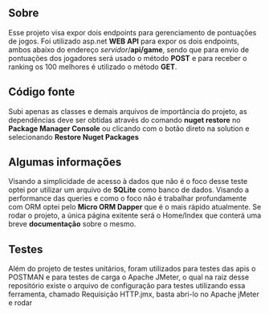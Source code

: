 ## Sobre ##
Esse projeto visa expor dois endpoints para gerenciamento de pontuações de jogos.
Foi utilizado asp.net **WEB API** para expor os dois endpoints, ambos abaixo do endereço *servidor*/**api/game**, sendo que para envio de pontuações dos jogadores será usado o método **POST** e para receber o ranking os 100 melhores é utilizado o método **GET**.

## Código fonte ##
Subi apenas as classes e demais arquivos de importância do projeto, as dependências deve ser obtidas através do comando **nuget restore** no **Package Manager Console** ou clicando com o botão direto na solution e selecionando **Restore Nuget Packages**

## Algumas informações ##
Visando a simplicidade de acesso à dados que não é o foco desse teste optei por utilizar um arquivo de **SQLite** como banco de dados.
Visando a performance das queries e como o foco não é trabalhar profundamente com ORM optei pelo **Micro ORM Dapper** que é o mais rápido atualmente.
Se rodar o projeto, a única página exitente será o Home/Index que conterá uma breve **documentação** sobre o mesmo.

## Testes ##
Além do projeto de testes unitários, foram utilizados para testes das apis o POSTMAN e para testes de carga o Apache JMeter, o qual na raiz desse repositório existe o arquivo de configuração para testes utilizando essa ferramenta, chamado Requisição HTTP.jmx, basta abri-lo no Apache jMeter e rodar